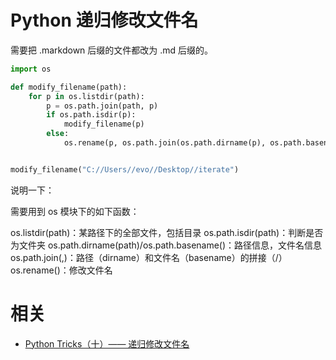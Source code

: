 

# Python 递归修改文件名

需要把 .markdown 后缀的文件都改为 .md 后缀的。



```py
import os

def modify_filename(path):
    for p in os.listdir(path):
        p = os.path.join(path, p)
        if os.path.isdir(p):
            modify_filename(p)
        else:
            os.rename(p, os.path.join(os.path.dirname(p), os.path.basename(p).replace('markdown', 'md')))


modify_filename("C://Users//evo//Desktop//iterate")
```


说明一下：

需要用到 os 模块下的如下函数：

os.listdir(path)：某路径下的全部文件，包括目录
os.path.isdir(path)：判断是否为文件夹
os.path.dirname(path)/os.path.basename()：路径信息，文件名信息
os.path.join(,)：路径（dirname）和文件名（basename）的拼接（/）
os.rename()：修改文件名



# 相关

- [Python Tricks（十）—— 递归修改文件名](https://blog.csdn.net/lanchunhui/article/details/51474540)
